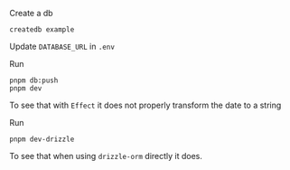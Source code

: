 Create a db

```
createdb example
```

Update `DATABASE_URL` in `.env`

Run

```
pnpm db:push
pnpm dev
```

To see that with `Effect` it does not properly transform the date to a string

Run

```
pnpm dev-drizzle
```

To see that when using `drizzle-orm` directly it does.
